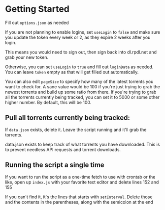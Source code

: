 # Getting Started

Fill out `options.json` as needed

If you are not planning to enable logins, set `useLogin` to `false` and make sure you update the token every week or 2, as they expire 2 weeks after you login.

This means you would need to sign out, then sign back into dl.rpdl.net and grab your new token.

Otherwise, you can set `useLogin` to `true` and fill out `loginData` as needed. You can leave `token` empty as that will get filled out automatically.

You can also edit `pageSize` to specify how many of the latest torrents you want to check for. A sane value would be 100 if you're just trying to grab the newest torrents and build up some ratio from there. If you're trying to grab all the torrents currently being tracked, you can set it to 5000 or some other higher number. By default, this will be 100.

## Pull all torrents currently being tracked:

If `data.json` exists, delete it. Leave the script running and it'll grab the torrents.

data.json exists to keep track of what torrents you have downloaded. This is to prevent needless API requests and torrent downloads.

## Running the script a single time

If you want to run the script as a one-time fetch to use with crontab or the like, open up `index.js` with your favorite text editor and delete lines 152 and 155

If you can't find it, it's the lines that starts with `setInterval`. Delete those and the contents in the parentheses, along with the semicolon at the end
